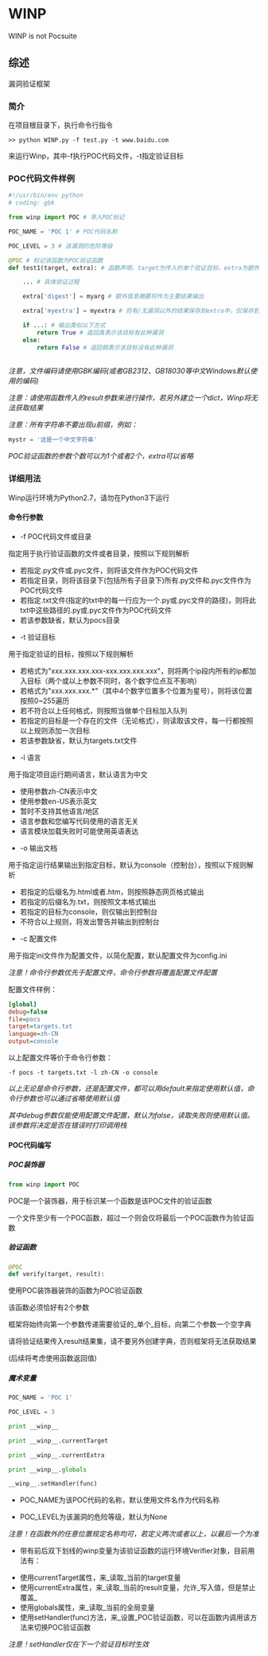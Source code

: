 # WINP

WINP is not Pocsuite

## 综述

漏洞验证框架

### 简介

在项目根目录下，执行命令行指令

```>> python WINP.py -f test.py -t www.baidu.com ```

来运行Winp，其中-f执行POC代码文件，-t指定验证目标

### POC代码文件样例

``` python
#!/usr/bin/env python
# coding: gbk

from winp import POC # 导入POC标记

POC_NAME = 'POC 1' # POC代码名称

POC_LEVEL = 3 # 该漏洞的危险等级

@POC # 标记该函数为POC验证函数
def test1(target, extra): # 函数声明，target为传入的单个验证目标，extra为额外结果输出

    ... # 具体验证过程

    extra['digest'] = myarg # 额外信息摘要将作为主要结果输出

    extra['myextra'] = myextra # 将有/无漏洞以外的结果保存到extra中，仅保存到json文件中

    if ...: # 输出类似以下方式
        return True # 返回真表示该目标有此种漏洞
    else:
        return False # 返回假表示该目标没有此种漏洞
    
```
_注意，文件编码请使用GBK编码(或者GB2312、GB18030等中文Windows默认使用的编码)_

_注意：请使用函数传入的result参数来进行操作，若另外建立一个dict，Winp将无法获取结果_

_注意：所有字符串不要出现u前缀，例如：_

``` python
mystr = '这是一个中文字符串'
```

_POC验证函数的参数个数可以为1个或者2个，extra可以省略_

### 详细用法

Winp运行环境为Python2.7，请勿在Python3下运行

#### 命令行参数

+ -f POC代码文件或目录

指定用于执行验证函数的文件或者目录，按照以下规则解析

* 若指定.py文件或.pyc文件，则将该文件作为POC代码文件
* 若指定目录，则将该目录下(包括所有子目录下)所有.py文件和.pyc文件作为POC代码文件
* 若指定.txt文件(指定的txt中的每一行应为一个.py或.pyc文件的路径)，则将此txt中这些路径的.py或.pyc文件作为POC代码文件
* 若该参数缺省，默认为pocs目录

+ -t 验证目标

用于指定验证的目标，按照以下规则解析

* 若格式为"xxx.xxx.xxx.xxx-xxx.xxx.xxx.xxx"，则将两个ip段内所有的ip都加入目标（两个或以上参数不同时，各个数字位点互不影响）
* 若格式为"xxx.xxx.xxx.*"（其中4个数字位置多个位置为星号），则将该位置按照0~255遍历
* 若不符合以上任何格式，则按照当做单个目标加入队列
* 若指定的目标是一个存在的文件（无论格式），则读取该文件，每一行都按照以上规则添加一次目标
* 若该参数缺省，默认为targets.txt文件

+ -l 语言

用于指定项目运行期间语言，默认语言为中文

* 使用参数zh-CN表示中文
* 使用参数en-US表示英文
* 暂时不支持其他语言/地区
* 语言参数和您编写代码使用的语言无关
* 语言模块加载失败时可能使用英语表达

+ -o 输出文档

用于指定运行结果输出到指定目标，默认为console（控制台），按照以下规则解析

* 若指定的后缀名为.html或者.htm，则按照静态网页格式输出
* 若指定的后缀名为.txt，则按照文本格式输出
* 若指定的目标为console，则仅输出到控制台
* 不符合以上规则，将发出警告并输出到控制台

+ -c 配置文件

用于指定ini文件作为配置文件，以简化配置，默认配置文件为config.ini

_注意！命令行参数优先于配置文件，命令行参数将覆盖配置文件配置_

配置文件样例：

``` ini
[global]
debug=false
file=pocs
target=targets.txt
language=zh-CN
output=console
```

以上配置文件等价于命令行参数：

``` -f pocs -t targets.txt -l zh-CN -o console ```

_以上无论是命令行参数，还是配置文件，都可以用default来指定使用默认值，命令行参数也可以通过省略使用默认值_

_其中debug参数仅能使用配置文件配置，默认为false，读取失败则使用默认值。该参数将决定是否在错误时打印调用栈_

#### POC代码编写

##### POC装饰器

``` python
from winp import POC
```

POC是一个装饰器，用于标识某一个函数是该POC文件的验证函数

一个文件至少有一个POC函数，超过一个则会仅将最后一个POC函数作为验证函数

##### 验证函数

``` python
@POC
def verify(target, result):
```

使用POC装饰器装饰的函数为POC验证函数

该函数必须恰好有2个参数

框架将始终向第一个参数传递需要验证的_单个_目标，向第二个参数一个空字典

请将验证结果传入result结果集，请不要另外创建字典，否则框架将无法获取结果

(后续将考虑使用函数返回值)

##### 魔术变量

``` python
POC_NAME = 'POC 1'

POC_LEVEL = 3

print __winp__

print __winp__.currentTarget

print __winp__.currentExtra

print __winp__.globals

__winp__.setHandler(func)
```

+ POC_NAME为该POC代码的名称，默认使用文件名作为代码名称

+ POC_LEVEL为该漏洞的危险等级，默认为None

_注意！在函数外的任意位置规定名称均可，若定义两次或者以上，以最后一个为准_

+ 带有前后双下划线的winp变量为该验证函数的运行环境Verifier对象，目前用法有：

* 使用currentTarget属性，来_读取_当前的target变量
* 使用currentExtra属性，来_读取_当前的result变量，允许_写入值，但是禁止覆盖_
* 使用globals属性，来_读取_当前的全局变量
* 使用setHandler(func)方法，来_设置_POC验证函数，可以在函数内调用该方法来切换POC验证函数

_注意！setHandler仅在下一个验证目标时生效_
